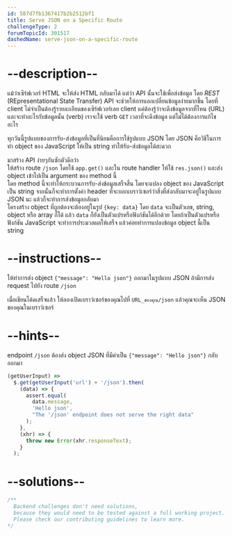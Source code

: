 ```yaml
---
id: 587d7fb1367417b2b2512bf1
title: Serve JSON on a Specific Route
challengeType: 2
forumTopicId: 301517
dashedName: serve-json-on-a-specific-route
---
```


# --description--

แม้ว่าเซิร์ฟเวอร์ HTML จะให้ส่ง HTML กลับมาได้ แต่ว่า API นั้นจะใช้เพื่อส่งข้อมูล 
โดย <dfn>REST</dfn> (REpresentational State Transfer) API จะช่วยให้การแลกเปลี่ยนข้อมูลง่ายมากขึ้น โดยที่ client ไม่จำเป็นต้องรู้รายละเอียดของเซิร์ฟเวอร์เลย 
client แค่ต้องรู้ว่าจะดึงข้อมูลจากที่ไหน (URL) และจะทำอะไรกับข้อมูลนั้น (verb) 
เราจะใช้ verb `GET` เวลาที่จะดึงข้อมูล แต่ไม่ได้ต้องการแก้ไขอะไร 

ทุกวันนี้รูปแบบของการรับ-ส่งข้อมูลที่เป็นที่นิยมคือการใช้รูปแบบ JSON 
โดย JSON คือวิธีในการทำ object ของ JavaScript ให้เป็น string ทำให้รับ-ส่งข้อมูลได้สะดวก

มาสร้าง API ง่ายๆกันซักตัวดีกว่า  
ให้สร้าง route `/json` โดยใช้ `app.get()` และใน route handler ให้ใช้ `res.json()` และส่ง object เข้าไปเป็น argument ของ method นี้  
โดย method นี้จะทำให้กระบวนการรับ-ส่งข้อมูลเสร็จสิ้น โดยจะแปลง object ของ JavaScript เป็น string จากนั้นก็จะทำการตั้งค่า header ที่จะบอกเบราว์เซอร์ว่าสิ่งที่ส่งกลับมาจะอยู่ในรูปแบบ JSON นะ แล้วก็จะทำการส่งข้อมูลกลับมา  
โครงสร้าง object ที่ถูกต้องจะต้องอยู่ในรูป `{key: data}` โดย `data` จะเป็นตัวเลข, string, object หรือ array ก็ได้ แล้ว `data` ก็ยังเป็นตัวแปรหรือฟังก์ชันได้อีกด้วย โดยถ้าเป็นตัวแปรหรือฟังก์ชัน JavaScript จะทำการประมวลผลให้เสร็จ แล้วค่อยทำการแปลงข้อมูล object นี้เป็น string

# --instructions--

ให้ทำการส่ง object `{"message": "Hello json"}` ออกมาในรูปแบบ JSON ถ้ามีการส่ง request ไปยัง route `/json` 

เมื่อเขียนโค้ดเสร็จแล้ว ให้ลองเปิดเบราว์เซอร์ของคุณไปที่ `URL_ของคุณ/json` แล้วคุณจะเห็น JSON ของคุณในเบราว์เซอร์

# --hints--

endpoint `/json` ต้องส่ง object JSON ที่มีค่าเป็น `{"message": "Hello json"}` กลับออกมา

```js
(getUserInput) =>
  $.get(getUserInput('url') + '/json').then(
    (data) => {
      assert.equal(
        data.message,
        'Hello json',
        "The '/json' endpoint does not serve the right data"
      );
    },
    (xhr) => {
      throw new Error(xhr.responseText);
    }
  );
```

# --solutions--

```js
/**
  Backend challenges don't need solutions, 
  because they would need to be tested against a full working project. 
  Please check our contributing guidelines to learn more.
*/
```
